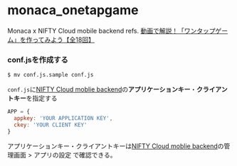 # monaca_onetapgame

Monaca x NIFTY Cloud mobile backend
refs. [動画で解説！「ワンタップゲーム」を作ってみよう【全18回】](https://www.youtube.com/watch?list=PLSNY40p4warnBncJBdRQsogxA8dhRa06y&v=NA0FdQME78U)

### conf.jsを作成する

```sh
$ mv conf.js.sample conf.js
```

`conf.js`に[NIFTY Cloud moblie backend](http://mb.cloud.nifty.com/)の**アプリケーションキー**・**クライアントキー**を指定する
```javascript
APP = {
  appkey: 'YOUR APPLICATION KEY',
  ckey: 'YOUR CLIENT KEY'
}
```

アプリケーションキー・クライアントキーは[NIFTY Cloud moblie backend](http://mb.cloud.nifty.com/)の管理画面 > アプリの設定 で確認できる。

